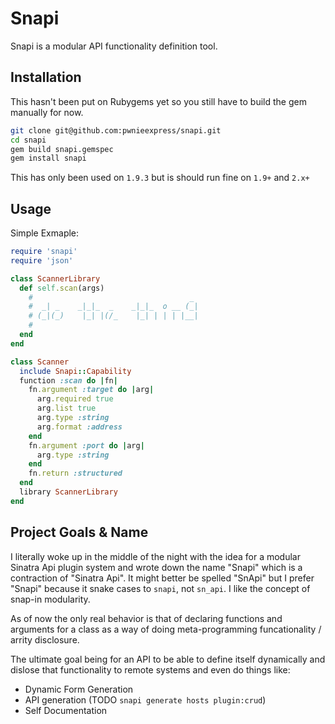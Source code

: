 # Snapi

Snapi is a modular API functionality definition tool.

## Installation

This hasn't been put on Rubygems yet so you still have to build the gem
manually for now. 

```sh
git clone git@github.com:pwnieexpress/snapi.git
cd snapi
gem build snapi.gemspec
gem install snapi
```
This has only been used on `1.9.3` but is should run fine on `1.9+` and `2.x+`

## Usage

Simple Exmaple:

```ruby
require 'snapi'
require 'json'

class ScannerLibrary
  def self.scan(args)
    #                                   _ 
    #  _| _    _|_|_  _    _|_|_  o __ (_|
    # (_|(_)    |_| |(/_    |_| | | | |__|
    #
  end
end

class Scanner
  include Snapi::Capability
  function :scan do |fn|
    fn.argument :target do |arg|
      arg.required true
      arg.list true
      arg.type :string
      arg.format :address
    end
    fn.argument :port do |arg|
      arg.type :string
    end
    fn.return :structured
  end
  library ScannerLibrary
end
```

## Project Goals & Name

I literally woke up in the middle of the night with the idea for a modular
Sinatra Api plugin system and wrote down the name "Snapi" which is a
contraction of "Sinatra Api". It might better be spelled "SnApi" but I prefer
"Snapi" because it snake cases to `snapi`, not `sn_api`. I like the concept of
snap-in modularity.

As of now the only real behavior is that of declaring functions and arguments
for a class as a way of doing meta-programming funcationality / arrity
disclosure.

The ultimate goal being for an API to be able to define itself dynamically and
dislose that functionality to remote systems and even do things like:

* Dynamic Form Generation
* API generation (TODO `snapi generate hosts plugin:crud`)
* Self Documentation
